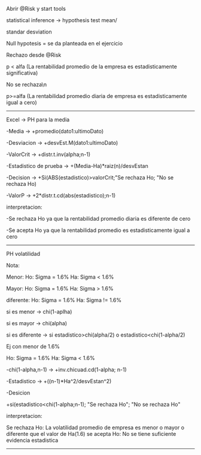 Abrir @Risk y start tools

statistical inference -> hypothesis test mean/ 

standar desviation

Null hypotesis = se da planteada en el ejercicio

Rechazo desde @Risk

p < alfa (La rentabilidad promedio de la empresa es estadisticamente significativa)

No se rechaza\n

p>=alfa (La rentabilidad promedio diaria de empresa es estadisticamente igual a cero)

----------------------------------------------------------------------------------------------
Excel -> PH para la media

-Media -> +promedio(dato1:ultimoDato)

-Desviacion -> +desvEst.M(dato1:ultimoDato)

-ValorCrit -> +distr.t.inv(alpha;n-1)

-Estadistico de prueba -> +(Media-Ha)*raiz(n)/desvEstan

-Decision -> +Si(ABS(estadistico)>valorCrit;"Se rechaza Ho; "No se rechaza Ho)

-ValorP -> +2*distr.t.cd(abs(estadistico);n-1)

interpretacion:

-Se rechaza Ho ya que la rentabilidad promedio diaria es diferente de cero

-Se acepta Ho ya que la rentabilidad promedio es estadisticamente igual a cero

------------------------------------------------------------------------------------------------

PH volatilidad

Nota:

Menor: Ho: Sigma = 1.6%  Ha: Sigma < 1.6%

Mayor: Ho: Sigma = 1.6%  Ha: Sigma > 1.6%

diferente: Ho: Sigma = 1.6%  Ha: Sigma != 1.6%

si es menor -> chi(1-aplha)

si es mayor -> chi(alpha)

si es diferente -> si estadistico>chi(alpha/2) o estadistico<chi(1-alpha/2)

Ej con menor de 1.6%

Ho: Sigma = 1.6%  Ha: Sigma < 1.6%

-chi(1-alpha,n-1) -> +inv.chicuad.cd(1-alpha; n-1)

-Estadistico -> +((n-1)*Ha^2/desvEstan^2)

-Desicion

+si(estadistico<chi(1-alpha;n-1); "Se rechaza Ho"; "No se rechaza Ho"

interpretacion:

Se rechaza Ho:
La volatilidad promedio de empresa es menor o mayor o diferente que el valor de Ha(1.6)
se acepta Ho:
No se tiene suficiente evidencia estadistica

------------------------------------------------------------------------------------------------